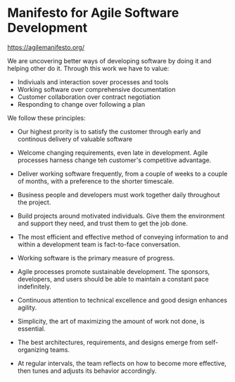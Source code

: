 # Manifesto for Agile Software Development
https://agilemanifesto.org/

We are uncovering better ways of developing software by doing it and helping other do it. Through this work we have to value:
- Indiviuals and interaction sover processes and tools
- Working software over comprehensive documentation
- Customer collaboration over contract negotiation
- Responding to change over following a plan

We follow these principles:
- Our highest prority is to satisfy the customer through early and continous delivery of valuable software

- Welcome changing requirements, even late in development. Agile processes harness change teh customer's competitive advantage.

- Deliver working software frequently, from a couple of weeks to a couple of months, with a preference to the shorter timescale. 

- Business people and developers must work together daily throughout the project.

- Build projects around motivated individuals. Give them the environment and support they need, and trust them to get the job done. 

- The most efficient and effective method of conveying information to and within a development team is fact-to-face conversation.

- Working software is the primary measure of progress.

- Agile processes promote sustainable development. The sponsors, developers, and users should be able to maintain a constant pace indefinitely.

- Continuous attention to technical excellence and good design enhances agility. 

- Simplicity, the art of maximizing the amount of work not done, is essential.

- The best architectures, requirements, and designs emerge from self-organizing teams.

- At regular intervals, the team reflects on how to become more effective, then tunes and adjusts its behavior accordingly.